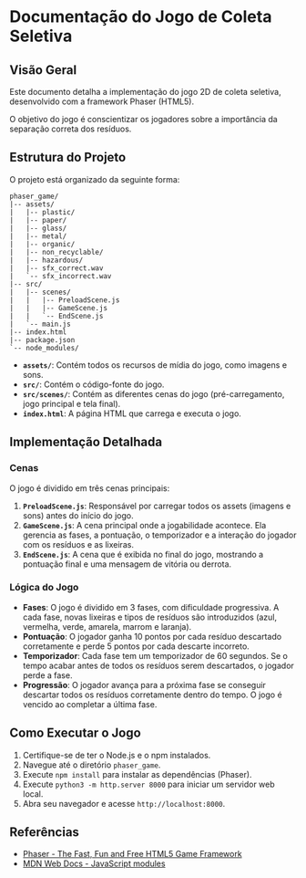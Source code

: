 # Documentação do Jogo de Coleta Seletiva

## Visão Geral

Este documento detalha a implementação do jogo 2D de coleta seletiva, desenvolvido com a framework Phaser (HTML5).

O objetivo do jogo é conscientizar os jogadores sobre a importância da separação correta dos resíduos.

## Estrutura do Projeto

O projeto está organizado da seguinte forma:

```
phaser_game/
|-- assets/
|   |-- plastic/
|   |-- paper/
|   |-- glass/
|   |-- metal/
|   |-- organic/
|   |-- non_recyclable/
|   |-- hazardous/
|   |-- sfx_correct.wav
|   `-- sfx_incorrect.wav
|-- src/
|   |-- scenes/
|   |   |-- PreloadScene.js
|   |   |-- GameScene.js
|   |   `-- EndScene.js
|   `-- main.js
|-- index.html
|-- package.json
`-- node_modules/
```

- **`assets/`**: Contém todos os recursos de mídia do jogo, como imagens e sons.
- **`src/`**: Contém o código-fonte do jogo.
- **`src/scenes/`**: Contém as diferentes cenas do jogo (pré-carregamento, jogo principal e tela final).
- **`index.html`**: A página HTML que carrega e executa o jogo.

## Implementação Detalhada

### Cenas

O jogo é dividido em três cenas principais:

1.  **`PreloadScene.js`**: Responsável por carregar todos os assets (imagens e sons) antes do início do jogo.
2.  **`GameScene.js`**: A cena principal onde a jogabilidade acontece. Ela gerencia as fases, a pontuação, o temporizador e a interação do jogador com os resíduos e as lixeiras.
3.  **`EndScene.js`**: A cena que é exibida no final do jogo, mostrando a pontuação final e uma mensagem de vitória ou derrota.

### Lógica do Jogo

- **Fases**: O jogo é dividido em 3 fases, com dificuldade progressiva. A cada fase, novas lixeiras e tipos de resíduos são introduzidos (azul, vermelha, verde, amarela, marrom e laranja).
- **Pontuação**: O jogador ganha 10 pontos por cada resíduo descartado corretamente e perde 5 pontos por cada descarte incorreto.
- **Temporizador**: Cada fase tem um temporizador de 60 segundos. Se o tempo acabar antes de todos os resíduos serem descartados, o jogador perde a fase.
- **Progressão**: O jogador avança para a próxima fase se conseguir descartar todos os resíduos corretamente dentro do tempo. O jogo é vencido ao completar a última fase.

## Como Executar o Jogo

1.  Certifique-se de ter o Node.js e o npm instalados.
2.  Navegue até o diretório `phaser_game`.
3.  Execute `npm install` para instalar as dependências (Phaser).
4.  Execute `python3 -m http.server 8000` para iniciar um servidor web local.
5.  Abra seu navegador e acesse `http://localhost:8000`.

## Referências

*   [Phaser - The Fast, Fun and Free HTML5 Game Framework](https://phaser.io/)
*   [MDN Web Docs - JavaScript modules](https://developer.mozilla.org/en-US/docs/Web/JavaScript/Guide/Modules)


